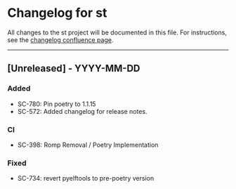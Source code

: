 # Changelog for st

All changes to the st project will be documented in this file.
For instructions, see the [changelog confluence page](https://epcpower.atlassian.net/l/c/zM7wz0at).

-------------------------------------------------------------------------------

## [Unreleased] - YYYY-MM-DD

### Added

- SC-780: Pin poetry to 1.1.15
- SC-572: Added changelog for release notes.

### CI

- SC-398: Romp Removal / Poetry Implementation

### Fixed

- SC-734: revert pyelftools to pre-poetry version
